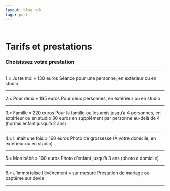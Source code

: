 ```yaml
---
layout: blog.njk
tags: post
---
```

<style>
h1{
margin-top: 60px;
}
</style>

# Tarifs et prestations

<div class="container">
<div class="row">
<article> <h3>Choisissez votre prestation</h3> <hr> <p> 1.« Juste moi » 130 euros Séance pour une personne, en extérieur ou en studio<br /> <hr> 2.« Pour deux » 195 euros Pour deux personnes, en extérieur ou en studio<br /> <hr> 3.« Famille » 220 euros Pour la famille ou les amis jusqu’à 4 personnes, en extérieur ou en studio 30 euros en supplément par personne au-delà de 4 (hormis enfant jusqu’à 2 ans)<br /> <hr> 4.« Il était une fois » 160 euros Photo de grossesse (À votre domicile, en extérieur ou en studio)<br /> <hr> 5.« Mon bébé » 100 euros Photo d’enfant jusqu’à 3 ans (photo à domicile)<br /> <hr> 6.« J’immortalise l’événement » sur mesure Prestation de mariage ou baptême sur devis <hr></p> </article>
</div>
</div>